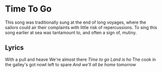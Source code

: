 # Time To Go
This song was traditionally sung at the end of long voyages, where the sailors could air their complaints with little risk of repercussions. To sing this song earlier at sea was tantamount to, and often a sign of, mutiny.

## Lyrics
With a pull and heave
We're almost there
*Time to go
Land is ho*
The cook in the galley's got nowt left to spare
*And we'll all be home tomorrow*

